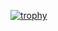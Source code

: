 [![trophy](https://github-profile-trophy.vercel.app/?username=Khubayan&theme=darkhub)](https://github.com/Khubayan/github-profile-trophy)
